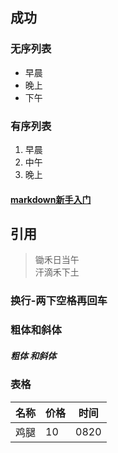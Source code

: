 ## 成功
### 无序列表
- 早晨
- 晚上
- 下午
### 有序列表
1. 早晨
2. 中午
3. 晚上
#### [markdown新手入门](http://www.jianshu.com/p/q81RER)
## 引用
> 锄禾日当午  
> 汗滴禾下土  
### 换行-两下空格再回车  
### 粗体和斜体
##### **粗体** 和*斜体*
### 表格
名称|价格|时间
------|-----|------
鸡腿|10|0820

